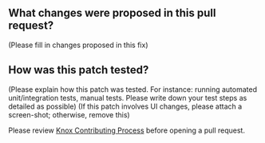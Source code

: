 ## What changes were proposed in this pull request?

(Please fill in changes proposed in this fix)

## How was this patch tested?

(Please explain how this patch was tested. For instance: running automated unit/integration tests, manual tests. Please write down your test steps as detailed as possible)
(If this patch involves UI changes, please attach a screen-shot; otherwise, remove this)

Please review [Knox Contributing Process](https://cwiki.apache.org/confluence/display/KNOX/Contribution+Process#ContributionProcess-GithubWorkflow) before opening a pull request.
